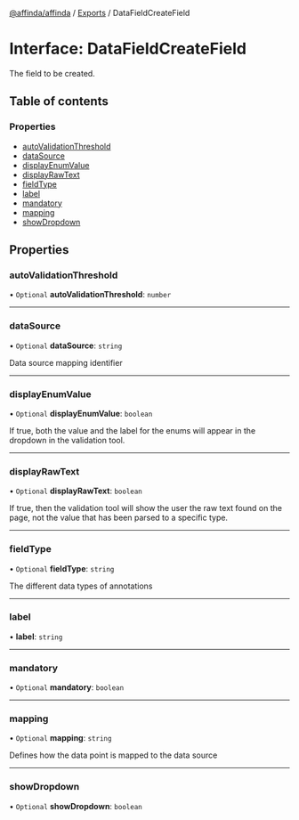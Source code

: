 [@affinda/affinda](../README.md) / [Exports](../modules.md) / DataFieldCreateField

# Interface: DataFieldCreateField

The field to be created.

## Table of contents

### Properties

- [autoValidationThreshold](DataFieldCreateField.md#autovalidationthreshold)
- [dataSource](DataFieldCreateField.md#datasource)
- [displayEnumValue](DataFieldCreateField.md#displayenumvalue)
- [displayRawText](DataFieldCreateField.md#displayrawtext)
- [fieldType](DataFieldCreateField.md#fieldtype)
- [label](DataFieldCreateField.md#label)
- [mandatory](DataFieldCreateField.md#mandatory)
- [mapping](DataFieldCreateField.md#mapping)
- [showDropdown](DataFieldCreateField.md#showdropdown)

## Properties

### autoValidationThreshold

• `Optional` **autoValidationThreshold**: `number`

___

### dataSource

• `Optional` **dataSource**: `string`

Data source mapping identifier

___

### displayEnumValue

• `Optional` **displayEnumValue**: `boolean`

If true, both the value and the label for the enums will appear in the dropdown in the validation tool.

___

### displayRawText

• `Optional` **displayRawText**: `boolean`

If true, then the validation tool will show the user the raw text found on the page, not the value that has been parsed to a specific type.

___

### fieldType

• `Optional` **fieldType**: `string`

The different data types of annotations

___

### label

• **label**: `string`

___

### mandatory

• `Optional` **mandatory**: `boolean`

___

### mapping

• `Optional` **mapping**: `string`

Defines how the data point is mapped to the data source

___

### showDropdown

• `Optional` **showDropdown**: `boolean`
